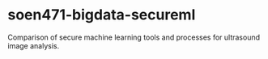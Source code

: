 # soen471-bigdata-secureml
Comparison of secure machine learning tools and processes for ultrasound image analysis.
